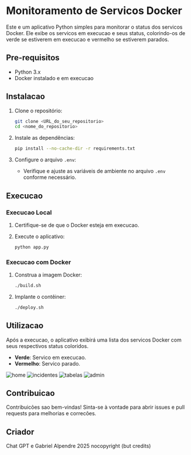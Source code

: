 # Monitoramento de Servicos Docker

Este e um aplicativo Python simples para monitorar o status dos servicos Docker. Ele exibe os servicos em execucao e seus status, colorindo-os de verde se estiverem em execucao e vermelho se estiverem parados.

## Pre-requisitos

* Python 3.x
* Docker instalado e em execucao

## Instalacao

1.  Clone o repositório:

    ```bash
    git clone <URL_do_seu_repositorio>
    cd <nome_do_repositorio>
    ```

2.  Instale as dependências:

    ```bash
    pip install --no-cache-dir -r requirements.txt
    ```

3.  Configure o arquivo `.env`:

    * Verifique e ajuste as variáveis de ambiente no arquivo `.env` conforme necessário.

## Execucao

### Execucao Local

1.  Certifique-se de que o Docker esteja em execucao.
2.  Execute o aplicativo:

    ```bash
    python app.py
    ```

### Execucao com Docker

1.  Construa a imagem Docker:

    ```bash
    ./build.sh
    ```

2.  Implante o contêiner:

    ```bash
    ./deploy.sh
    ```

## Utilizacao

Após a execucao, o aplicativo exibirá uma lista dos servicos Docker com seus respectivos status coloridos.

* **Verde**: Servico em execucao.
* **Vermelho**: Servico parado.

![home](images/web1.png)
![incidentes](images/web2.png)
![tabelas](images/web3.png)
![admin](images/web4.png)

## Contribuicao

Contribuicões sao bem-vindas! Sinta-se à vontade para abrir issues e pull requests para melhorias e correcões.

## Criador

Chat GPT e Gabriel Alpendre 2025 nocopyright (but credits) 